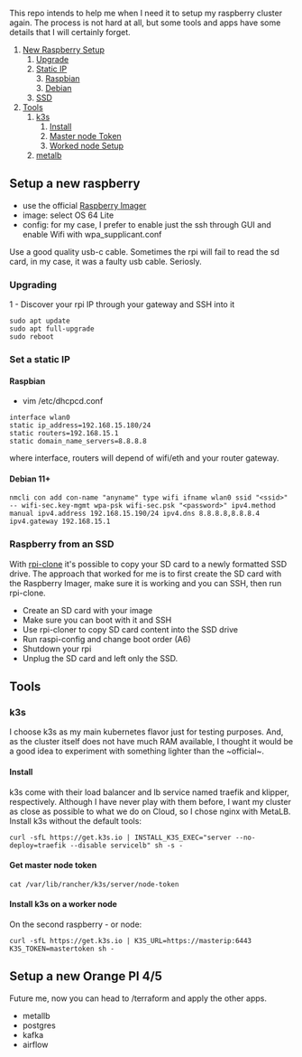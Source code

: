 This repo intends to help me when I need it to setup my raspberry cluster again. The process is not hard at all, but some tools and apps have some details that I will certainly forget.

1. [New Raspberry Setup](#newrasp)
    1. [Upgrade](#upgrading)
    2. [Static IP](#staticip)   
        3. [Raspbian](#raspbian)    
        3. [Debian](#debian)
    2. [SSD](#ssd)
3. [Tools](#tools)
    1. [k3s](#k3s)
        1. [Install](#install)
        1. [Master node Token](#masternode)
        1. [Worked node Setup](#workernode)
    1. [metalb](#metalb)

## Setup a new raspberry <a name="newrasp"></a>

-  use the official [Raspberry Imager](https://www.raspberrypi.com/software/)
- image: select OS 64 Lite
- config: for my case, I prefer to enable just the ssh through GUI and enable Wifi with wpa_supplicant.conf


Use a good quality usb-c cable. Sometimes the rpi will fail to read the sd card, in my case, it was a faulty usb cable. Seriosly.

### Upgrading <a name="upgrading"></a>

1 - Discover your rpi IP through your gateway and SSH into it

```
sudo apt update
sudo apt full-upgrade
sudo reboot
```

### Set a static IP <a name="staticip"></a>


#### Raspbian <a name="raspbian"></a>
- vim /etc/dhcpcd.conf

```
interface wlan0
static ip_address=192.168.15.180/24
static routers=192.168.15.1
static domain_name_servers=8.8.8.8
```

where interface, routers will depend of wifi/eth and your router gateway.

#### Debian 11+ <a name="debian"></a>

```
nmcli con add con-name "anyname" type wifi ifname wlan0 ssid "<ssid>" -- wifi-sec.key-mgmt wpa-psk wifi-sec.psk "<password>" ipv4.method manual ipv4.address 192.168.15.190/24 ipv4.dns 8.8.8.8,8.8.8.4 ipv4.gateway 192.168.15.1
```


### Raspberry from an SSD <a name="ssd"></a>

With [rpi-clone](https://github.com/billw2/rpi-clone) it's possible to copy your SD card to a newly formatted SSD drive. The approach that worked for me is to first create the SD card with the Raspberry Imager, make sure it is working and you can SSH, then run rpi-clone.

- Create an SD card with your image
- Make sure you can boot with it and SSH
- Use rpi-cloner to copy SD card content into the SSD drive
- Run raspi-config and change boot order (A6)
- Shutdown your rpi
- Unplug the SD card and left only the SSD.


## Tools <a name="tools"></a>

### k3s <a name="k3s"></a>

I choose k3s as my main kubernetes flavor just for testing purposes. And, as the cluster itself does not have much RAM available, I thought it would be a good idea to experiment with something lighter than the ~official~.

#### Install <a name="install"></a>

k3s come with their load balancer and lb service named traefik and klipper, respectively. Although I have never play with them before, I want my cluster as close as possible to what we do on Cloud, so I chose nginx with MetaLB. Install k3s without the default tools:

```
curl -sfL https://get.k3s.io | INSTALL_K3S_EXEC="server --no-deploy=traefik --disable servicelb" sh -s -
```

#### Get master node token <a name="masternode"></a>

```
cat /var/lib/rancher/k3s/server/node-token
```

#### Install k3s on a worker node <a name="workernode"></a>

On the second raspberry - or node:

```
curl -sfL https://get.k3s.io | K3S_URL=https://masterip:6443 K3S_TOKEN=mastertoken sh -
```

## Setup a new Orange PI 4/5 <a name="newrasp"></a>

Future me, now you can head to /terraform and apply the other apps.

- metallb
- postgres
- kafka
- airflow
